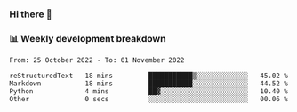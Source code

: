 ### Hi there 👋

### 📊 Weekly development breakdown
<!--START_SECTION:waka-->

```text
From: 25 October 2022 - To: 01 November 2022

reStructuredText   18 mins         ███████████▒░░░░░░░░░░░░░   45.02 %
Markdown           18 mins         ███████████░░░░░░░░░░░░░░   44.52 %
Python             4 mins          ██▓░░░░░░░░░░░░░░░░░░░░░░   10.40 %
Other              0 secs          ░░░░░░░░░░░░░░░░░░░░░░░░░   00.06 %
```

<!--END_SECTION:waka-->
